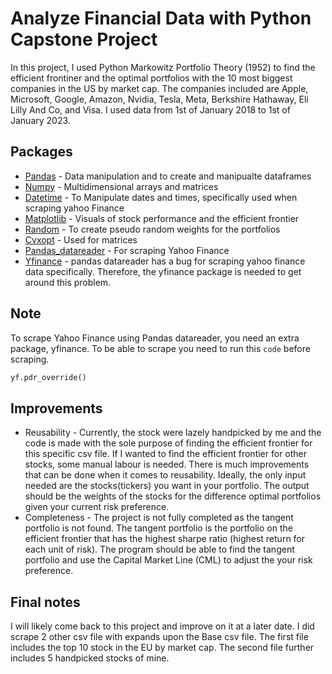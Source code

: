 # Analyze Financial Data with Python Capstone Project

In this project, I used Python Markowitz Portfolio Theory (1952) to find the efficient frontiner and the optimal portfolios with the 10 most biggest companies in the US by market cap. The companies included are Apple, Microsoft, Google, Amazon, Nvidia, Tesla, Meta, Berkshire Hathaway, Eli Lilly And Co, and Visa. I used data from 1st of January 2018 to 1st of January 2023. 

## Packages 
+ [Pandas](https://pypi.org/project/pandas/) - Data manipulation and to create and manipualte dataframes
+ [Numpy](https://pypi.org/project/numpy/) - Multidimensional arrays and matrices
+ [Datetime](https://docs.python.org/3/library/datetime.html) - To Manipulate dates and times, specifically used when scraping yahoo Finance
+ [Matplotlib](https://matplotlib.org/) - Visuals of stock performance and the efficient frontier
+ [Random](https://docs.python.org/3/library/random.html) - To create pseudo random weights for the portfolios
+ [Cvxopt](https://pypi.org/project/cvxopt/) - Used for matrices
+ [Pandas_datareader](https://pandas-datareader.readthedocs.io/en/latest/) - For scraping Yahoo Finance
+ [Yfinance](https://pypi.org/project/yfinance/) - pandas datareader has a bug for scraping yahoo finance data specifically. Therefore, the yfinance package is needed to get around this problem. 

## Note
To scrape Yahoo Finance using Pandas datareader, you need an extra package, yfinance. To be able to scrape you need to run this `code` before scraping. 
``` python
yf.pdr_override()
```

## Improvements
+ Reusability - Currently, the stock were lazely handpicked by me and the code is made with the sole purpose of finding the efficient frontier for this specific csv file. If I wanted to find the efficient frontier for other stocks, some manual labour is needed. There is much improvements that can be done when it comes to reusability. Ideally, the only input needed are the stocks(tickers) you want in your portfolio. The output should be the weights of the stocks for the difference optimal portfolios given your current risk preference. 
+ Completeness - The project is not fully completed as the tangent portfolio is not found. The tangent portfolio is the portfolio on the efficient frontier that has the highest sharpe ratio (highest return for each unit of risk). The program should be able to find the tangent portfolio and use the Capital Market Line (CML) to adjust the your risk preference. 


## Final notes
I will likely come back to this project and improve on it at a later date. I did scrape 2 other csv file with expands upon the Base csv file. The first file includes the top 10 stock in the EU by market cap. The second file further includes 5 handpicked stocks of mine. 